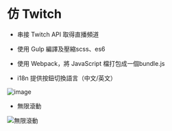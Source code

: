 # 仿 Twitch 

- 串接 Twitch API 取得直播頻道

- 使用 Gulp 編譯及壓縮scss、es6
- 使用 Webpack，將 JavaScript 檔打包成一個bundle.js

- i18n 提供按鈕切換語言（中文/英文）

![image](https://media.giphy.com/media/MSh5E2HSpZoPE1DkwE/giphy.gif)

- 無限滾動

![無限滾動](https://media.giphy.com/media/1ykiT9PjkbTUMlTOrF/200w_d.gif)

